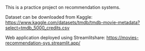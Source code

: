 ﻿This is a practice project on recommendation systems.

Dataset can be downloaded from Kaggle: https://www.kaggle.com/datasets/tmdb/tmdb-movie-metadata?select=tmdb_5000_credits.csv

Web application deployed using Streamlitshare: https://movies-recommendation-sys.streamlit.app/
